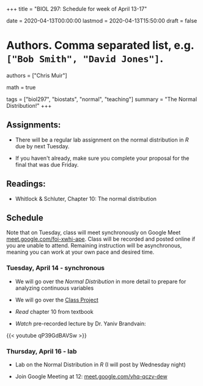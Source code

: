 +++
title = "BIOL 297: Schedule for week of April 13-17"

date = 2020-04-13T00:00:00
lastmod = 2020-04-13T15:50:00
draft = false

# Authors. Comma separated list, e.g. `["Bob Smith", "David Jones"]`.
authors = ["Chris Muir"]

math = true

tags = ["biol297", "biostats", "normal", "teaching"]
summary = "The Normal Distribution!"
+++

## Assignments:

* There will be a regular lab assignment on the normal distribution in *R* due by next Tuesday.

* If you haven't already, make sure you complete your proposal for the final that was due Friday.

## Readings:

* Whitlock & Schluter, Chapter 10: The normal distribution

## Schedule

Note that on Tuesday, class will meet synchronously on Google Meet [meet.google.com/foi-xwhi-ape](https://meet.google.com/vhq-qczv-dew). Class will be recorded and posted online if you are unable to attend. Remaining instruction will be asynchronous, meaning you can work at your own pace and desired time.

### Tuesday, April 14 - synchronous

* We will go over the *Normal Distribution* in more detail to prepare for analyzing continuous variables

* We will go over the [Class Project](https://cdmuir.netlify.com/post/2020-04-03-biol297-class-project) 

* *Read* chapter 10 from textbook

* *Watch* pre-recorded lecture by Dr. Yaniv Brandvain:

{{< youtube qP39GdBAVSw >}}

### Thursday, April 16 - lab

* Lab on the Normal Distribution in *R* (I will post by Wednesday night)

* Join Google Meeting at 12: [meet.google.com/vhq-qczv-dew](https://meet.google.com/vhq-qczv-dew)

